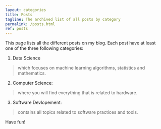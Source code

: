 ```yaml
---
layout: categories
title: Posts
tagline: The archived list of all posts by category
permalink: /posts.html
ref: posts
---
```


This page lists all the different posts on my blog.
Each post have at least one of the three following categories:
1. Data Science
>which focuses on machine learning algorithms, statistics and mathematics.
2. Computer Science:
>where you will find everything that is related to hardware.
3. Software Devlopement:
>contains all topics related to software practices and tools.

Have fun!